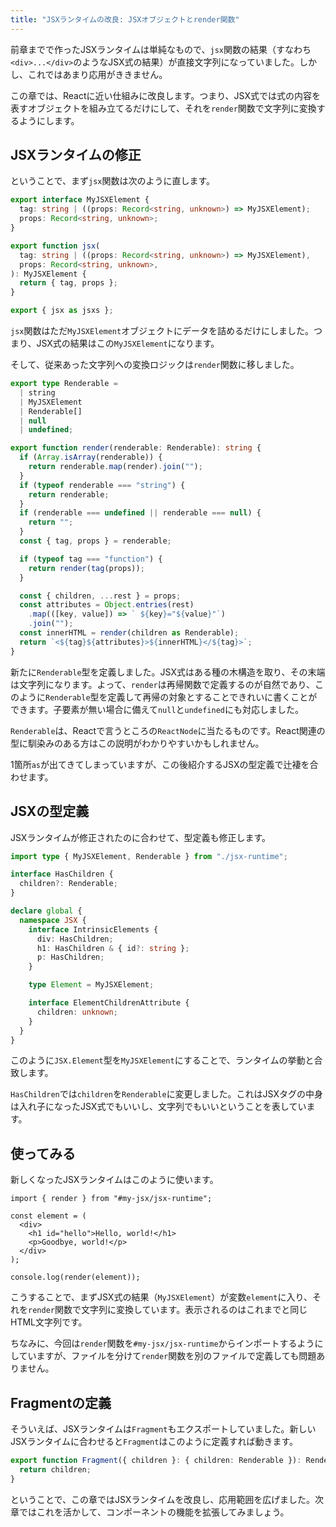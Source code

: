 ```yaml
---
title: "JSXランタイムの改良: JSXオブジェクトとrender関数"
---
```


前章までで作ったJSXランタイムは単純なもので、`jsx`関数の結果（すなわち`<div>...</div>`のようなJSX式の結果）が直接文字列になっていました。しかし、これではあまり応用がききません。

この章では、Reactに近い仕組みに改良します。つまり、JSX式では式の内容を表すオブジェクトを組み立てるだけにして、それを`render`関数で文字列に変換するようにします。

## JSXランタイムの修正

ということで、まず`jsx`関数は次のように直します。

```ts:src/my-jsx/jsx-runtime.ts （前半）
export interface MyJSXElement {
  tag: string | ((props: Record<string, unknown>) => MyJSXElement);
  props: Record<string, unknown>;
}

export function jsx(
  tag: string | ((props: Record<string, unknown>) => MyJSXElement),
  props: Record<string, unknown>,
): MyJSXElement {
  return { tag, props };
}

export { jsx as jsxs };
```

`jsx`関数はただ`MyJSXElement`オブジェクトにデータを詰めるだけにしました。つまり、JSX式の結果はこの`MyJSXElement`になります。

そして、従来あった文字列への変換ロジックは`render`関数に移しました。

```ts:src/my-jsx/jsx-runtime.ts （続き）
export type Renderable =
  | string
  | MyJSXElement
  | Renderable[]
  | null
  | undefined;

export function render(renderable: Renderable): string {
  if (Array.isArray(renderable)) {
    return renderable.map(render).join("");
  }
  if (typeof renderable === "string") {
    return renderable;
  }
  if (renderable === undefined || renderable === null) {
    return "";
  }
  const { tag, props } = renderable;

  if (typeof tag === "function") {
    return render(tag(props));
  }

  const { children, ...rest } = props;
  const attributes = Object.entries(rest)
    .map(([key, value]) => ` ${key}="${value}"`)
    .join("");
  const innerHTML = render(children as Renderable);
  return `<${tag}${attributes}>${innerHTML}</${tag}>`;
}
```

新たに`Renderable`型を定義しました。JSX式はある種の木構造を取り、その末端は文字列になります。よって、`render`は再帰関数で定義するのが自然であり、このように`Renderable`型を定義して再帰の対象とすることできれいに書くことができます。子要素が無い場合に備えて`null`と`undefined`にも対応しました。

`Renderable`は、Reactで言うところの`ReactNode`に当たるものです。React関連の型に馴染みのある方はこの説明がわかりやすいかもしれません。

1箇所`as`が出てきてしまっていますが、この後紹介するJSXの型定義で辻褄を合わせます。

## JSXの型定義

JSXランタイムが修正されたのに合わせて、型定義も修正します。

```ts:src/my-jsx/types.d.ts
import type { MyJSXElement, Renderable } from "./jsx-runtime";

interface HasChildren {
  children?: Renderable;
}

declare global {
  namespace JSX {
    interface IntrinsicElements {
      div: HasChildren;
      h1: HasChildren & { id?: string };
      p: HasChildren;
    }

    type Element = MyJSXElement;

    interface ElementChildrenAttribute {
      children: unknown;
    }
  }
}
```

このように`JSX.Element`型を`MyJSXElement`にすることで、ランタイムの挙動と合致します。

`HasChildren`では`children`を`Renderable`に変更しました。これはJSXタグの中身は入れ子になったJSX式でもいいし、文字列でもいいということを表しています。

## 使ってみる

新しくなったJSXランタイムはこのように使います。

```tsx:src/index.tsx
import { render } from "#my-jsx/jsx-runtime";

const element = (
  <div>
    <h1 id="hello">Hello, world!</h1>
    <p>Goodbye, world!</p>
  </div>
);

console.log(render(element));
```

こうすることで、まずJSX式の結果（`MyJSXElement`）が変数`element`に入り、それを`render`関数で文字列に変換しています。表示されるのはこれまでと同じHTML文字列です。

ちなみに、今回は`render`関数を`#my-jsx/jsx-runtime`からインポートするようにしていますが、ファイルを分けて`render`関数を別のファイルで定義しても問題ありません。

## Fragmentの定義

そういえば、JSXランタイムは`Fragment`もエクスポートしていました。新しいJSXランタイムに合わせると`Fragment`はこのように定義すれば動きます。

```ts:src/my-jsx/jsx-runtime.ts （続き）
export function Fragment({ children }: { children: Renderable }): Renderable {
  return children;
}
```

ということで、この章ではJSXランタイムを改良し、応用範囲を広げました。次章ではこれを活かして、コンポーネントの機能を拡張してみましょう。